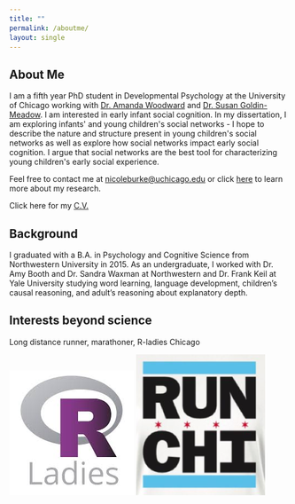 ```yaml
---
title: ""
permalink: /aboutme/
layout: single
---
```

## About Me

I am a fifth year PhD student in Developmental Psychology at the University of Chicago working with [Dr. Amanda Woodward](http://woodwardlab.uchicago.edu/) and [Dr. Susan Goldin-Meadow](https://voices.uchicago.edu/goldinmeadowlab/). I am interested in early infant social cognition. In my dissertation, I am exploring infants' and young children's social networks - I hope to describe the nature and structure present in young children's social networks as well as explore how social networks impact early social cognition. I argue that social networks are the best tool for characterizing young children's early social experience. 

Feel free to contact me at [nicoleburke@uchicago.edu](mailto:nicoleburke@uchicago.edu) or click [here](https://nicoleburke.github.io/research/) to learn more about my research. 

Click here for my [C.V.](https://drive.google.com/file/d/1RQ-Z5sd2qcKjjTP0Aa0J19UoYC25X5Lk/view?usp=sharing)


## Background 

I graduated with a B.A. in Psychology and Cognitive Science from Northwestern University in 2015. As an undergraduate, I worked with Dr. Amy Booth and Dr. Sandra Waxman at Northwestern and Dr. Frank Keil at Yale University studying word learning, language development, children’s causal reasoning, and adult’s reasoning about explanatory depth.

## Interests beyond science 

Long distance runner, marathoner, R-ladies Chicago


![rladies](rladies.jpg) ![run](runchi.png)
